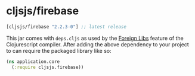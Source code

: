 # cljsjs/firebase

[](dependency)
```clojure
[cljsjs/firebase "2.2.3-0"] ;; latest release
```
[](/dependency)

This jar comes with `deps.cljs` as used by the [Foreign Libs][flibs] feature
of the Clojurescript compiler. After adding the above dependency to your project
to can require the packaged library like so:

```clojure
(ns application.core
  (:require cljsjs.firebase))
```

[flibs]: https://github.com/clojure/clojurescript/wiki/Foreign-Dependencies

